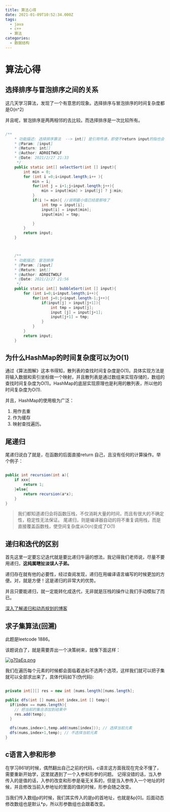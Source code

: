 ```yaml
---
title: 算法心得
date: 2021-01-09T10:52:34.000Z
tags:
  - java
  - c++
  - 算法
categories:
  - 数据结构
---
```


# 算法心得

## 选择排序与冒泡排序之间的关系

这几天学习算法，发现了一个有意思的现象。选择排序与冒泡排序的时间复杂度都是O(n^2)

并且呢，冒泡排序是两两相邻的去比较。而选择排序是一次比较所有。

```java

/**
    * 功能描述: 选择排序算法  --> int[] 是引用传递，即使不return input的指也会改变
    * @Param: [input]
    * @Return: int[]
    * @Author: ADROITWOLF
    * @Date: 2021/2/27 21:33
     */
    public static int[] selectSort(int [] input){
        int min = 0;
        for (int i =0;i<input.length;i++ ){
            min = i;
            for(int j = i+1;j<input.length;j++){
                min = input[min] > input[j] ? j:min;
            }
            if(i != min){ //说明最小值已经是那啥了
                int tmp = input[i];
                input[i] = input[min];
                input[min] = tmp;

            }
        }
        return input;
    }



    /**
    * 功能描述: 冒泡排序
    * @Param: [input]
    * @Return: int[]
    * @Author: ADROITWOLF
    * @Date: 2021/2/27 21:56
     */
    public static int[] bubbleSort(int [] input){
        for (int i=0;i<input.length;i++){
            for(int j=0;j<input.length-1;j++){
                if(input[j] > input[j+1]){
                    int tmp = input[j];
                    input [j] = input[j+1];
                    input[j+1] = tmp;
                }
            }
        }
        return input;
    }
```

## 为什么HashMap的时间复杂度可以为O(1)

通过《算法图解》这本书得知，散列表的查找时间复杂度是O(1)。具体实现方法是将输入数据和索引坐标做一个映射，并且散列表是通过数组来实现存储的，数组的查找时间复杂度为O(1)。HashMap的底层实现原理也是利用的散列表，所以他的时间复杂度为O(1).

并且，HashMap的使用极为广泛：

1. 用作去重
2. 作为缓存
3. 映射查找遍历。

## 尾递归

尾递归说白了就是，在函数的后面直接return 自己，且没有任何的计算操作。举个例子：

```java

public int recursion(int a){
    if xxx{
        return 1;
    }else{
        return recursion(a*x);
    }
}
```

> 我们都知道递归会将函数压栈，不仅消耗大量的时间，而且有很大的不确定性，稳定性无法保证。 尾递归，则是编译器自动的将不重复调用栈，而是直接覆盖函数栈，使空间复杂度从O(n)变成了O(1)

## 递归和迭代的区别

首先这里一定要忘记迭代就是要比递归牛逼的想法，我记得我们老师说，尽量不要用递归，**这纯属瞎扯淡误人子弟。**

递归存在就有他的必要性，经过查阅发现，递归在用编译语言编写的时候更加的方便。对，就是方便！这是递归的非常大的优势。

并且只要能递归，就一定能转化成迭代，无非就是压栈的操作让我们手动模拟了而已。

[深入了解递归和动态规划的博客](https://blog.dotcpp.com/a/79100)

## 求子集算法(回溯)

此题是leetcode 1886。

该题说白了，就是需要弄出一个决策树来，就像下面这样：

[![g70aEq.png](https://z3.ax1x.com/2021/05/21/g70aEq.png)](https://imgtu.com/i/g70aEq)

我们在遍历每个元素的时候都会面临着选和不选两个选项，这样我们就可以把子集就可以全部求出来了，具体代码如下(伪代码):

```java

private int[][] res = new int [nums.length][nums.length];

public dfs(int [] nums,int index,int [] temp){
  if(index == nums.length){
    // 把当前的集合添加到结果中
    res.add(temp);
  }

  dfs(nums,index+1,temp.add(nums[index])); // 选择当前元素
  dfs(nums,index+1,temp); // 不选择当前元素
}
```




## c语言入参和形参

在学习861的时候，偶然翻出自己之前的代码，c语言这方面我现在完全不懂了，需要重新开始学，这里就遇到了一个入参和形参的问题。 记得没错的话，当入参传入的是值的话，入参的改变和形参是毫无关系的，但是当入参传入一个地址的时候，并且修改当前入参地址的里面的值的时候，形参会随之改变。

当我们传入数组p的时候，我们其实传入的是p的首地址，也就是\&p\[0]。后面动态修改数组也是默认\*p，所以形参数组也会跟着改变。
